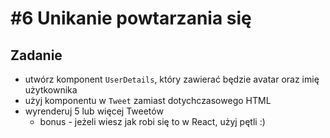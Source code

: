 # #6 Unikanie powtarzania się

## Zadanie

- utwórz komponent `UserDetails`, który zawierać będzie avatar oraz imię użytkownika
- użyj komponentu w `Tweet` zamiast dotychczasowego HTML
- wyrenderuj 5 lub więcej Tweetów 
  - bonus - jeżeli wiesz jak robi się to w React, użyj pętli :)